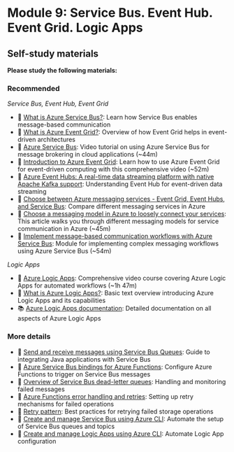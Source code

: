 # Module 9: Service Bus. Event Hub. Event Grid. Logic Apps

## Self-study materials

**Please study the following materials:**

### Recommended

*Service Bus, Event Hub, Event Grid*
- 📄 [What is Azure Service Bus?](https://learn.microsoft.com/en-us/azure/service-bus-messaging/service-bus-messaging-overview): Learn how Service Bus enables message-based communication
- 📄 [What is Azure Event Grid?](https://learn.microsoft.com/en-us/azure/event-grid/overview): Overview of how Event Grid helps in event-driven architectures
- 🎥 [Azure Service Bus](https://www.linkedin.com/learning/azure-service-bus-19192316): Video tutorial on using Azure Service Bus for message brokering in cloud applications (~44m)
- 🎥 [Introduction to Azure Event Grid](https://www.linkedin.com/learning/introduction-to-azure-event-grid): Learn how to use Azure Event Grid for event-driven computing with this comprehensive video (~52m)
- 📄 [Azure Event Hubs: A real-time data streaming platform with native Apache Kafka support](https://learn.microsoft.com/en-us/azure/event-hubs/event-hubs-about): Understanding Event Hub for event-driven data streaming
- 📄 [Choose between Azure messaging services - Event Grid, Event Hubs, and Service Bus](https://learn.microsoft.com/en-us/azure/event-grid/compare-messaging-services): Compare different messaging services in Azure
- 📄 [Choose a messaging model in Azure to loosely connect your services](https://docs.microsoft.com/en-us/learn/modules/choose-a-messaging-model-in-azure-to-connect-your-services/): This article walks you through different messaging models for service communication in Azure (~45m)
- 📄 [Implement message-based communication workflows with Azure Service Bus](https://docs.microsoft.com/en-us/learn/modules/implement-message-workflows-with-service-bus/): Module for implementing complex messaging workflows using Azure Service Bus (~54m)

*Logic Apps*
- 🎥 [Azure Logic Apps](https://www.linkedin.com/learning/azure-logic-apps/): Comprehensive video course covering Azure Logic Apps for automated workflows (~1h 47m)
- 📘 [What is Azure Logic Apps?](https://learn.microsoft.com/en-us/azure/logic-apps/logic-apps-overview): Basic text overview introducing Azure Logic Apps and its capabilities
- 📚 [Azure Logic Apps documentation](https://learn.microsoft.com/en-us/azure/logic-apps/): Detailed documentation on all aspects of Azure Logic Apps

### More details

- 📄 [Send and receive messages using Service Bus Queues](https://learn.microsoft.com/en-us/azure/service-bus-messaging/service-bus-java-how-to-use-queues): Guide to integrating Java applications with Service Bus
- 📄 [Azure Service Bus bindings for Azure Functions](https://learn.microsoft.com/en-us/azure/azure-functions/functions-bindings-service-bus): Configure Azure Functions to trigger on Service Bus messages
- 📄 [Overview of Service Bus dead-letter queues](https://learn.microsoft.com/en-us/azure/service-bus-messaging/service-bus-dead-letter-queues): Handling and monitoring failed messages
- 📄 [Azure Functions error handling and retries](https://learn.microsoft.com/en-us/azure/azure-functions/functions-bindings-error-pages): Setting up retry mechanisms for failed operations
- 📄 [Retry pattern](https://learn.microsoft.com/en-us/azure/architecture/patterns/retry): Best practices for retrying failed storage operations
- 📄 [Create and manage Service Bus using Azure CLI](https://learn.microsoft.com/en-us/cli/azure/servicebus): Automate the setup of Service Bus queues and topics
- 📄 [Create and manage Logic Apps using Azure CLI](https://learn.microsoft.com/en-us/cli/azure/logicapp): Automate Logic App configuration

